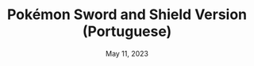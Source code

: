 ---
layout: gba
title: "Pokémon Sword and Shield Version (Portuguese)"
categories:
 - approved
 - gba
 - universal
 - safe
tags:
- pokemon
- rpg
- forgein
date: May 11, 2023
permalink: /games/pokemon-sword-shield/play/details
publisher: (Not) Gamefreak
gid: pokemon-sword-shield
---